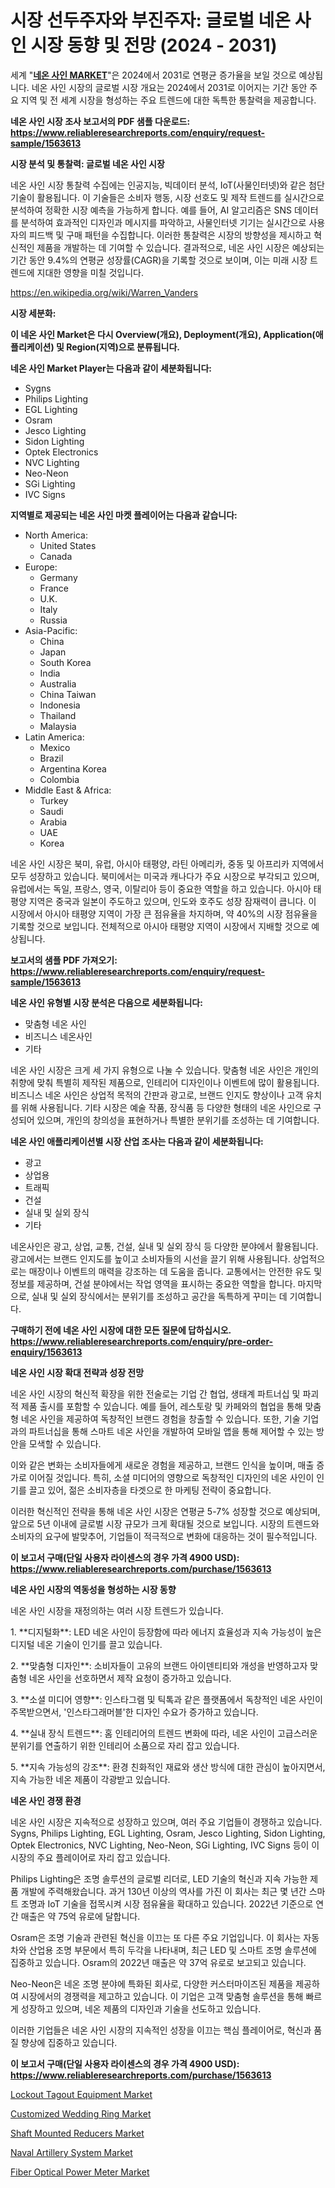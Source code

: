 <p><h1>시장 선두주자와 부진주자: 글로벌 네온 사인 시장 동향 및 전망 (2024 - 2031)</h1></p><p>세계 "<strong><a href="https://www.reliableresearchreports.com/neon-signs-r1563613">네온 사인 MARKET</a></strong>"은 2024에서 2031로 연평균 증가율을 보일 것으로 예상됩니다. 네온 사인 시장의 글로벌 시장 개요는 2024에서 2031로 이어지는 기간 동안 주요 지역 및 전 세계 시장을 형성하는 주요 트렌드에 대한 독특한 통찰력을 제공합니다.</p>
<p><strong>네온 사인 시장 조사 보고서의 PDF 샘플 다운로드: <a href="https://www.reliableresearchreports.com/enquiry/request-sample/1563613">https://www.reliableresearchreports.com/enquiry/request-sample/1563613</a></strong></p>
<p><strong>시장 분석 및 통찰력: 글로벌 네온 사인 시장</strong></p>
<p><p>네온 사인 시장 통찰력 수집에는 인공지능, 빅데이터 분석, IoT(사물인터넷)와 같은 첨단 기술이 활용됩니다. 이 기술들은 소비자 행동, 시장 선호도 및 제작 트렌드를 실시간으로 분석하여 정확한 시장 예측을 가능하게 합니다. 예를 들어, AI 알고리즘은 SNS 데이터를 분석하여 효과적인 디자인과 메시지를 파악하고, 사물인터넷 기기는 실시간으로 사용자의 피드백 및 구매 패턴을 수집합니다. 이러한 통찰력은 시장의 방향성을 제시하고 혁신적인 제품을 개발하는 데 기여할 수 있습니다. 결과적으로, 네온 사인 시장은 예상되는 기간 동안 9.4%의 연평균 성장률(CAGR)을 기록할 것으로 보이며, 이는 미래 시장 트렌드에 지대한 영향을 미칠 것입니다.</p></p>
<p><a href="%7CAUTHORITHY_DOMAIN_URL%7C">https://en.wikipedia.org/wiki/Warren_Vanders</a></p>
<p><strong>시장 세분화:</strong></p>
<p><strong>이 네온 사인 Market은 다시 Overview(개요), Deployment(개요), Application(애플리케이션) 및 Region(지역)으로 분류됩니다.</strong></p>
<p><strong>네온 사인 Market Player는 다음과 같이 세분화됩니다:</strong></p>
<p><ul><li>Sygns</li><li>Philips Lighting</li><li>EGL Lighting</li><li>Osram</li><li>Jesco Lighting</li><li>Sidon Lighting</li><li>Optek Electronics</li><li>NVC Lighting</li><li>Neo-Neon</li><li>SGi Lighting</li><li>IVC Signs</li></ul></p>
<p><strong>지역별로 제공되는 네온 사인 마켓 플레이어는 다음과 같습니다:</strong></p>
<p><ul>
    <li>
        North America:
        <ul>
            <li>United States</li>
            <li>Canada</li>
        </ul>
    </li>
    <li>
        Europe:
        <ul>
            <li>Germany</li>
            <li>France</li>
            <li>U.K.</li>
            <li>Italy</li>
            <li>Russia</li>
        </ul>
    </li>
    <li>
        Asia-Pacific:
        <ul>
            <li>China</li>
            <li>Japan</li>
            <li>South Korea</li>
            <li>India</li>
            <li>Australia</li>
            <li>China Taiwan</li>
            <li>Indonesia</li>
            <li>Thailand</li>
            <li>Malaysia</li>
        </ul>
    </li>
    <li>
        Latin America:
        <ul>
            <li>Mexico</li>
            <li>Brazil</li>
            <li>Argentina Korea</li>
            <li>Colombia</li>
        </ul>
    </li>
    <li>
        Middle East & Africa:
        <ul>
            <li>Turkey</li>
            <li>Saudi</li>
            <li>Arabia</li>
            <li>UAE</li>
            <li>Korea</li>
        </ul>
    </li>
    </ul></p>
<p><p>네온 사인 시장은 북미, 유럽, 아시아 태평양, 라틴 아메리카, 중동 및 아프리카 지역에서 모두 성장하고 있습니다. 북미에서는 미국과 캐나다가 주요 시장으로 부각되고 있으며, 유럽에서는 독일, 프랑스, 영국, 이탈리아 등이 중요한 역할을 하고 있습니다. 아시아 태평양 지역은 중국과 일본이 주도하고 있으며, 인도와 호주도 성장 잠재력이 큽니다. 이 시장에서 아시아 태평양 지역이 가장 큰 점유율을 차지하며, 약 40%의 시장 점유율을 기록할 것으로 보입니다. 전체적으로 아시아 태평양 지역이 시장에서 지배할 것으로 예상됩니다.</p></p>
<p><strong>보고서의 샘플 PDF 가져오기: <a href="https://www.reliableresearchreports.com/enquiry/request-sample/1563613">https://www.reliableresearchreports.com/enquiry/request-sample/1563613</a></strong></p>
<p><strong>네온 사인 유형별 시장 분석은 다음으로 세분화됩니다:</strong></p>
<p><ul><li>맞춤형 네온 사인</li><li>비즈니스 네온사인</li><li>기타</li></ul></p>
<p><p>네온 사인 시장은 크게 세 가지 유형으로 나눌 수 있습니다. 맞춤형 네온 사인은 개인의 취향에 맞춰 특별히 제작된 제품으로, 인테리어 디자인이나 이벤트에 많이 활용됩니다. 비즈니스 네온 사인은 상업적 목적의 간판과 광고로, 브랜드 인지도 향상이나 고객 유치를 위해 사용됩니다. 기타 시장은 예술 작품, 장식품 등 다양한 형태의 네온 사인으로 구성되어 있으며, 개인의 창의성을 표현하거나 특별한 분위기를 조성하는 데 기여합니다.</p></p>
<p><strong>네온 사인 애플리케이션별 시장 산업 조사는 다음과 같이 세분화됩니다:</strong></p>
<p><ul><li>광고</li><li>상업용</li><li>트래픽</li><li>건설</li><li>실내 및 실외 장식</li><li>기타</li></ul></p>
<p><p>네온사인은 광고, 상업, 교통, 건설, 실내 및 실외 장식 등 다양한 분야에서 활용됩니다. 광고에서는 브랜드 인지도를 높이고 소비자들의 시선을 끌기 위해 사용됩니다. 상업적으로는 매장이나 이벤트의 매력을 강조하는 데 도움을 줍니다. 교통에서는 안전한 유도 및 정보를 제공하며, 건설 분야에서는 작업 영역을 표시하는 중요한 역할을 합니다. 마지막으로, 실내 및 실외 장식에서는 분위기를 조성하고 공간을 독특하게 꾸미는 데 기여합니다.</p></p>
<p><strong>구매하기 전에 네온 사인 시장에 대한 모든 질문에 답하십시오. <a href="https://www.reliableresearchreports.com/enquiry/pre-order-enquiry/1563613">https://www.reliableresearchreports.com/enquiry/pre-order-enquiry/1563613</a></strong></p>
<p><strong>네온 사인 시장 확대 전략과 성장 전망</strong></p>
<p><p>네온 사인 시장의 혁신적 확장을 위한 전술로는 기업 간 협업, 생태계 파트너십 및 파괴적 제품 출시를 포함할 수 있습니다. 예를 들어, 레스토랑 및 카페와의 협업을 통해 맞춤형 네온 사인을 제공하여 독창적인 브랜드 경험을 창출할 수 있습니다. 또한, 기술 기업과의 파트너십을 통해 스마트 네온 사인을 개발하여 모바일 앱을 통해 제어할 수 있는 방안을 모색할 수 있습니다. </p><p>이와 같은 변화는 소비자들에게 새로운 경험을 제공하고, 브랜드 인식을 높이며, 매출 증가로 이어질 것입니다. 특히, 소셜 미디어의 영향으로 독창적인 디자인의 네온 사인이 인기를 끌고 있어, 젊은 소비자층을 타겟으로 한 마케팅 전략이 중요합니다.</p><p>이러한 혁신적인 전략을 통해 네온 사인 시장은 연평균 5-7% 성장할 것으로 예상되며, 앞으로 5년 이내에 글로벌 시장 규모가 크게 확대될 것으로 보입니다. 시장의 트렌드와 소비자의 요구에 발맞추어, 기업들이 적극적으로 변화에 대응하는 것이 필수적입니다.</p></p>
<p><strong>이 보고서 구매(단일 사용자 라이센스의 경우 가격 4900 USD): <a href="https://www.reliableresearchreports.com/purchase/1563613">https://www.reliableresearchreports.com/purchase/1563613</a></strong></p>
<p><strong>네온 사인 시장의 역동성을 형성하는 시장 동향</strong></p>
<p><p>네온 사인 시장을 재정의하는 여러 시장 트렌드가 있습니다. </p><p>1. **디지털화**: LED 네온 사인이 등장함에 따라 에너지 효율성과 지속 가능성이 높은 디지털 네온 기술이 인기를 끌고 있습니다. </p><p>2. **맞춤형 디자인**: 소비자들이 고유의 브랜드 아이덴티티와 개성을 반영하고자 맞춤형 네온 사인을 선호하면서 제작 요청이 증가하고 있습니다.</p><p>3. **소셜 미디어 영향**: 인스타그램 및 틱톡과 같은 플랫폼에서 독창적인 네온 사인이 주목받으면서, '인스타그래머블'한 디자인 수요가 증가하고 있습니다. </p><p>4. **실내 장식 트렌드**: 홈 인테리어의 트렌드 변화에 따라, 네온 사인이 고급스러운 분위기를 연출하기 위한 인테리어 소품으로 자리 잡고 있습니다. </p><p>5. **지속 가능성의 강조**: 환경 친화적인 재료와 생산 방식에 대한 관심이 높아지면서, 지속 가능한 네온 제품이 각광받고 있습니다.</p></p>
<p><strong>네온 사인 경쟁 환경</strong></p>
<p><p>네온 사인 시장은 지속적으로 성장하고 있으며, 여러 주요 기업들이 경쟁하고 있습니다. Sygns, Philips Lighting, EGL Lighting, Osram, Jesco Lighting, Sidon Lighting, Optek Electronics, NVC Lighting, Neo-Neon, SGi Lighting, IVC Signs 등이 이 시장의 주요 플레이어로 자리 잡고 있습니다.</p><p>Philips Lighting은 조명 솔루션의 글로벌 리더로, LED 기술의 혁신과 지속 가능한 제품 개발에 주력해왔습니다. 과거 130년 이상의 역사를 가진 이 회사는 최근 몇 년간 스마트 조명과 IoT 기술을 접목시켜 시장 점유율을 확대하고 있습니다. 2022년 기준으로 연간 매출은 약 75억 유로에 달합니다.</p><p>Osram은 조명 기술과 관련된 혁신을 이끄는 또 다른 주요 기업입니다. 이 회사는 자동차와 산업용 조명 부문에서 특히 두각을 나타내며, 최근 LED 및 스마트 조명 솔루션에 집중하고 있습니다. Osram의 2022년 매출은 약 37억 유로로 보고되고 있습니다.</p><p>Neo-Neon은 네온 조명 분야에 특화된 회사로, 다양한 커스터마이즈된 제품을 제공하여 시장에서의 경쟁력을 제고하고 있습니다. 이 기업은 고객 맞춤형 솔루션을 통해 빠르게 성장하고 있으며, 네온 제품의 디자인과 기술을 선도하고 있습니다. </p><p>이러한 기업들은 네온 사인 시장의 지속적인 성장을 이끄는 핵심 플레이어로, 혁신과 품질 향상에 집중하고 있습니다.</p></p>
<p><strong>이 보고서 구매(단일 사용자 라이센스의 경우 가격 4900 USD): <a href="https://www.reliableresearchreports.com/purchase/1563613">https://www.reliableresearchreports.com/purchase/1563613</a></strong></p>
<p><p><a href="https://github.com/abbislposival/Market-Research-Report-List-1/blob/main/lockout-tagout-equipment-market.md">Lockout Tagout Equipment Market</a></p><p><a href="https://www.linkedin.com/pulse/emerging-customized-wedding-ring-market-opportunities-analysis-ayo0c?trackingId=gw9fmIgoTvmgxtQdiwOI5g%3D%3D">Customized Wedding Ring Market</a></p><p><a href="https://www.linkedin.com/pulse/emerging-trends-shaft-mounted-reducers-market-global-outlook-future-f3bie?trackingId=n0QLJSP%2FTyuk7n9rHSVSzA%3D%3D">Shaft Mounted Reducers Market</a></p><p><a href="https://issuu.com/reportprime-2/docs/naval-artillery-system-market-size-_916fa2c967e196">Naval Artillery System Market</a></p><p><a href="https://github.com/DixieGrimes/Market-Research-Report-List-1/blob/main/fiber-optical-power-meter-market.md">Fiber Optical Power Meter Market</a></p></p>